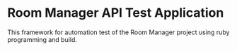 # Room Manager API Test Application
This framework for automation test of the Room Manager project using ruby programming and build.
